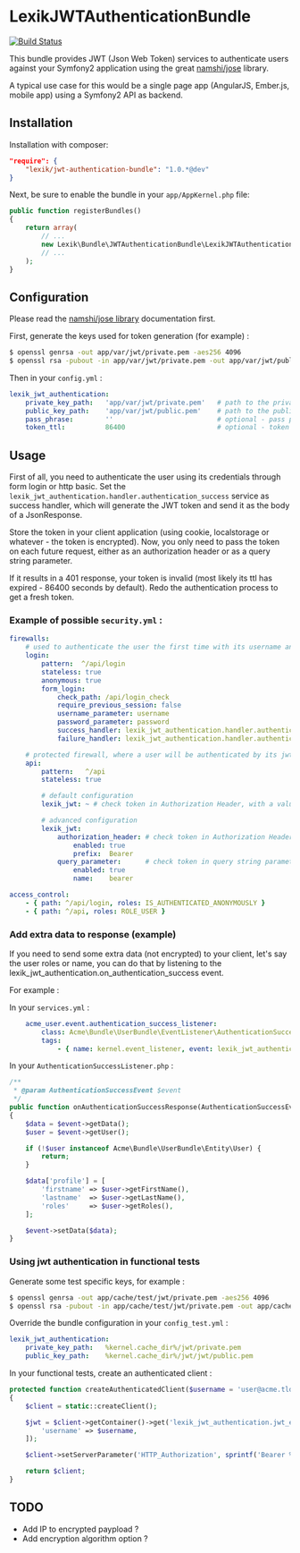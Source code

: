 LexikJWTAuthenticationBundle
============================

[![Build Status](https://travis-ci.org/lexik/LexikJWTAuthenticationBundle.svg?branch=master)](https://travis-ci.org/lexik/LexikJWTAuthenticationBundle)

This bundle provides JWT (Json Web Token) services to authenticate users against your Symfony2 application using the great [namshi/jose](https://github.com/namshi/jose) library.

A typical use case for this would be a single page app (AngularJS, Ember.js, mobile app) using a Symfony2 API as backend.

Installation
------------

Installation with composer:

``` json
"require": {
    "lexik/jwt-authentication-bundle": "1.0.*@dev"
}
```

Next, be sure to enable the bundle in your `app/AppKernel.php` file:

``` php
public function registerBundles()
{
    return array(
        // ...
        new Lexik\Bundle\JWTAuthenticationBundle\LexikJWTAuthenticationBundle(),
        // ...
    );
}
```

Configuration
-------------

Please read the [namshi/jose library](https://github.com/namshi/jose) documentation first.

First, generate the keys used for token generation (for example) :

``` bash
$ openssl genrsa -out app/var/jwt/private.pem -aes256 4096
$ openssl rsa -pubout -in app/var/jwt/private.pem -out app/var/jwt/public.pem
```

Then in your `config.yml` :

``` yaml
lexik_jwt_authentication:
    private_key_path:   'app/var/jwt/private.pem'   # path to the private key
    public_key_path:    'app/var/jwt/public.pem'    # path to the public key
    pass_phrase:        ''                          # optional - pass phrase, defaults to ''
    token_ttl:          86400                       # optional - token ttl, defaults to 86400
```

Usage
-----

First of all, you need to authenticate the user using its credentials through form login or http basic.
Set the `lexik_jwt_authentication.handler.authentication_success` service as success handler, which will generate the JWT token and send it as the body of a JsonResponse.

Store the token in your client application (using cookie, localstorage or whatever - the token is encrypted).
Now, you only need to pass the token on each future request, either as an authorization header or as a query string parameter.

If it results in a 401 response, your token is invalid (most likely its ttl has expired - 86400 seconds by default).
Redo the authentication process to get a fresh token.

### Example of possible `security.yml` :

``` yaml
firewalls:
    # used to authenticate the user the first time with its username and password, using form login or http basic
    login:
        pattern:  ^/api/login
        stateless: true
        anonymous: true
        form_login:
            check_path: /api/login_check
            require_previous_session: false
            username_parameter: username
            password_parameter: password
            success_handler: lexik_jwt_authentication.handler.authentication_success # generate the jwt token and send it as 200 response body
            failure_handler: lexik_jwt_authentication.handler.authentication_failure # send a 401 response

    # protected firewall, where a user will be authenticated by its jwt token
    api:
        pattern:   ^/api
        stateless: true

        # default configuration
        lexik_jwt: ~ # check token in Authorization Header, with a value prefix of 'Bearer'

        # advanced configuration
        lexik_jwt:
            authorization_header: # check token in Authorization Header
                enabled: true
                prefix:  Bearer
            query_parameter:      # check token in query string parameter
                enabled: true
                name:    bearer

access_control:
    - { path: ^/api/login, roles: IS_AUTHENTICATED_ANONYMOUSLY }
    - { path: ^/api, roles: ROLE_USER }
```

### Add extra data to response (example)

If you need to send some extra data (not encrypted) to your client, let's say the user roles or name, you can do that by listening to the lexik_jwt_authentication.on_authentication_success event.

For example :

In your `services.yml` :

``` yaml
    acme_user.event.authentication_success_listener:
        class: Acme\Bundle\UserBundle\EventListener\AuthenticationSuccessListener
        tags:
            - { name: kernel.event_listener, event: lexik_jwt_authentication.on_authentication_success, method: onAuthenticationSuccess }
```

In your `AuthenticationSuccessListener.php` :

``` php
/**
 * @param AuthenticationSuccessEvent $event
 */
public function onAuthenticationSuccessResponse(AuthenticationSuccessEvent $event)
{
    $data = $event->getData();
    $user = $event->getUser();

    if (!$user instanceof Acme\Bundle\UserBundle\Entity\User) {
        return;
    }

    $data['profile'] = [
        'firstname' => $user->getFirstName(),
        'lastname'  => $user->getLastName(),
        'roles'     => $user->getRoles(),
    ];

    $event->setData($data);
}
```

### Using jwt authentication in functional tests

Generate some test specific keys, for example :

``` bash
$ openssl genrsa -out app/cache/test/jwt/private.pem -aes256 4096
$ openssl rsa -pubout -in app/cache/test/jwt/private.pem -out app/cache/test/jwt/public.pem
```

Override the bundle configuration in your `config_test.yml` :

``` yaml
lexik_jwt_authentication:
    private_key_path:   %kernel.cache_dir%/jwt/private.pem
    public_key_path:    %kernel.cache_dir%/jwt/jwt/public.pem
```

In your functional tests, create an authenticated client :

``` php
protected function createAuthenticatedClient($username = 'user@acme.tld')
{
    $client = static::createClient();

    $jwt = $client->getContainer()->get('lexik_jwt_authentication.jwt_encoder')->encode([
        'username' => $username,
    ]);

    $client->setServerParameter('HTTP_Authorization', sprintf('Bearer %s', $jwt->getTokenString()));

    return $client;
}
```

TODO
----

* Add IP to encrypted paypload ?
* Add encryption algorithm option ?

